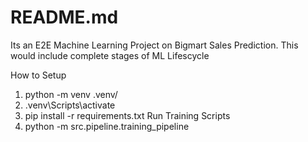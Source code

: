 # README.md
Its an E2E Machine Learning Project on Bigmart Sales Prediction. This would include complete stages of ML Lifescycle

How to Setup
1. python -m venv .venv/
2. .venv\Scripts\activate
3. pip install -r requirements.txt
Run Training Scripts
1. python -m src.pipeline.training_pipeline